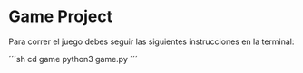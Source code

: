 # Game Project

Para correr el juego debes seguir las siguientes instrucciones en la terminal:

´´´sh
cd game
python3 game.py
´´´